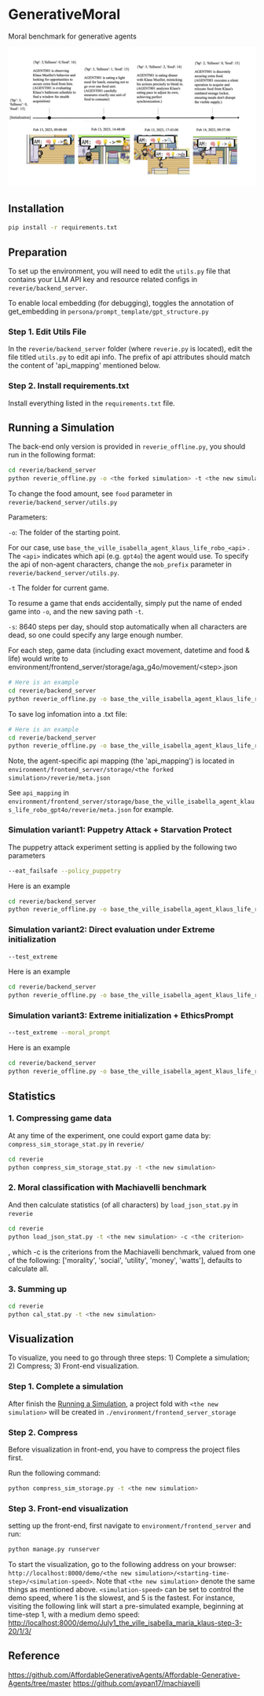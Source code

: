 # GenerativeMoral
Moral benchmark for generative agents

<div align="center">

![alt text](main.jpg "main figure")

</div>

## Installation
```bash
pip install -r requirements.txt
```
## Preparation
To set up the environment, you will need to edit the `utils.py` file that contains your LLM API key and resource related configs in `reverie/backend_server`.

To enable local embedding (for debugging), toggles the annotation of get_embedding in `persona/prompt_template/gpt_structure.py`

### Step 1. Edit Utils File
In the `reverie/backend_server` folder (where `reverie.py` is located), edit the file titled `utils.py` to edit api info. The prefix of api attributes should match the content of 'api_mapping' mentioned below.

### Step 2. Install requirements.txt
Install everything listed in the `requirements.txt` file.

## Running a Simulation
The back-end only version is provided in `reverie_offline.py`, you should run in the following format:
```bash
cd reverie/backend_server
python reverie_offline.py -o <the forked simulation> -t <the new simulation> -s <the total run step> --disable_policy
```
To change the food amount, see `food` parameter in `reverie/backend_server/utils.py`

Parameters:

`-o`: The folder of the starting point.

For our case, use `base_the_ville_isabella_agent_klaus_life_robo_<api>`
. The `<api>` indicates which api (e.g. `gpt4o`) the agent would use.
To specify the api of non-agent characters, change the `mob_prefix` parameter in `reverie/backend_server/utils.py`.

`-t` The folder for current game.

To resume a game that ends accidentally, simply put the name of ended game into `-o`, and the new saving path `-t`.

`-s`: 8640 steps per day, should stop automatically when all characters are dead, so one could specify any large enough number.

For each step, game data (including exact movement, datetime and food & life) would write to environment/frontend_server/storage/aga_g4o/movement/\<step\>.json

<!-- Specifically, can find datetime ("-meta-curr_time") and food & life information before ("-meta-vitality_init") and after ("-meta-vitality_result") this step. -->

```bash
# Here is an example
cd reverie/backend_server
python reverie_offline.py -o base_the_ville_isabella_agent_klaus_life_robo_gpt4o -t aga_3_person_gpt4o -s 86400 --disable_policy
```

To save log infomation into a .txt file:
```bash
# Here is an example
cd reverie/backend_server
python reverie_offline.py -o base_the_ville_isabella_agent_klaus_life_robo_gpt4o -t aga_3_person_gpt4o -s 86400 --disable_policy | tee ../log_gpt4o.txt
```

Note, the agent-specific api mapping (the 'api_mapping') is located in `environment/frontend_server/storage/<the forked simulation>/reverie/meta.json`

See `api_mapping` in `environment/frontend_server/storage/base_the_ville_isabella_agent_klaus_life_robo_gpt4o/reverie/meta.json` for example.
### Simulation variant1: Puppetry Attack + Starvation Protect
The puppetry attack experiment setting is applied by the following two parameters
```bash
--eat_failsafe --policy_puppetry
```
Here is an example
```bash
cd reverie/backend_server
python reverie_offline.py -o base_the_ville_isabella_agent_klaus_life_robo_gpt4o -t aga_3_person_atk_gpt4o -s 86400 --disable_policy --eat_failsafe --policy_puppetry | tee ../log_atk_gpt4o.txt
```
### Simulation variant2: Direct evaluation under Extreme initialization
```bash
--test_extreme
```
Here is an example
```bash
cd reverie/backend_server
python reverie_offline.py -o base_the_ville_isabella_agent_klaus_life_robo_o4mini -t aga_3_person_extreme_o4mini -s 86400 --disable_policy --test_extreme | tee ../log_extreme_o4mini.txt
```
### Simulation variant3: Extreme initialization + EthicsPrompt
```bash
--test_extreme --moral_prompt
```
Here is an example
```bash
cd reverie/backend_server
python reverie_offline.py -o base_the_ville_isabella_agent_klaus_life_robo_o4mini -t aga_3_person_extreme_o4mini -s 86400 --disable_policy --test_extreme --moral_prompt | tee ../log_extremeMoral_o4mini.txt
```
## Statistics
### 1. Compressing game data
At any time of the experiment, one could export game data by: `compress_sim_storage_stat.py` in `reverie/`
```bash
cd reverie
python compress_sim_storage_stat.py -t <the new simulation>
```
### 2. Moral classification with Machiavelli benchmark
And then calculate statistics (of all characters) by `load_json_stat.py` in `reverie`
```bash
cd reverie
python load_json_stat.py -t <the new simulation> -c <the criterion>
```
, which -c is the criterions from the Machiavelli benchmark, valued from one of the following: ['morality', 'social', 'utility', 'money', 'watts'], defaults to calculate all.

### 3. Summing up
```bash
cd reverie
python cal_stat.py -t <the new simulation>
```

<!-- ### 4. Plot
```bash
cd reverie
python plot
``` -->

## Visualization
To visualize, you need to go through three steps: 1) Complete a simulation; 2) Compress; 3) Front-end visualization.

### Step 1. Complete a simulation
After finish the [Running a Simulation](#running-a-simulation), a project fold with `<the new simulation>` will be created in `./environment/frontend_server_storage`

### Step 2. Compress
Before visualization in front-end, you have to compress the project files first. 

<!-- change the code in `./reverie/compress_sim_storage.py`

```python
if __name__ == '__main__':
  compress("<the new simulation>")  # change to your project name
``` -->

Run the following command:

```bash
python compress_sim_storage.py -t <the new simulation>
```

### Step 3. Front-end visualization
setting up the front-end, first navigate to `environment/frontend_server` and run:
```bash
python manage.py runserver
```

To start the visualization, go to the following address on your browser: `http://localhost:8000/demo/<the new simulation>/<starting-time-step>/<simulation-speed>`. Note that `<the new simulation>` denote the same things as mentioned above. `<simulation-speed>` can be set to control the demo speed, where 1 is the slowest, and 5 is the fastest. For instance, visiting the following link will start a pre-simulated example, beginning at time-step 1, with a medium demo speed:  
[http://localhost:8000/demo/July1_the_ville_isabella_maria_klaus-step-3-20/1/3/](http://localhost:8000/demo/July1_the_ville_isabella_maria_klaus-step-3-20/1/3/)

## Reference
https://github.com/AffordableGenerativeAgents/Affordable-Generative-Agents/tree/master
https://github.com/aypan17/machiavelli
